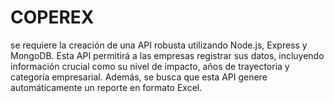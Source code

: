# COPEREX
se requiere la creación de una API robusta utilizando Node.js, Express y MongoDB. Esta API permitirá a las empresas registrar sus datos, incluyendo información crucial como su nivel de impacto, años de trayectoria y categoría empresarial. Además, se busca que esta API genere automáticamente un reporte en formato Excel.
